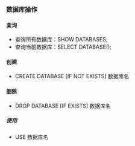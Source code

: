 ### 数据库操作
#### 查询
- 查询所有数据库：SHOW DATABASES;
- 查询当前数据库：SELECT DATABASE();


#### 创建
- CREATE DATABASE [IF NOT EXISTS] 数据库名


#### 删除
- DROP DATABASE [IF EXISTS] 数据库名


##### 使用
- USE 数据库名